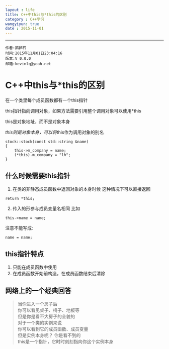 ```yaml
---
layout : life
title: C++中this与*this的区别
category : C++学习
wangyiyun: true
date : 2015-11-01
---
```


******

    作者:鹅卵石
    时间:2015年11月01日23:04:16
    版本:V 0.0.0
    邮箱:kevinlq@yeah.net

<!-- more -->

# C++中this与*this的区别

在一个类里每个成员函数都有一个this指针

this指针指向调用对象，如果方法需要引用整个调用对象可以使用*this

this是对象地址，而不是对象本身

*this则是对象本身，可以将*this作为调用对象的别名

```
stock::stock(const std::string &name)
{
    this->m_company = name;
    (*this).m_company = "lh";
}

```

##  什么时候需要this指针

1. 在类的非静态成员函数中返回对象的本身时候
这种情况下可以直接返回
```
return *this;
```

2. 传入的形参与成员变量名相同
比如
```
this->name = name;
```
注意不能写成:
```
name = name;
```

## this指针特点

1. 只能在成员函数中使用
2. 在成员函数开始前构造，在成员函数结束后清除

## 网络上的一个经典回答

>当你进入一个房子后   
你可以看见桌子、椅子、地板等   
但是你是看不大房子的全貌的   
对于一个类的实例来说   
你可以看到它的成员函数、成员变量    
但是实例本身呢？
你是看不到的   
this是一个指针，它时时刻刻指向你这个实例本身









